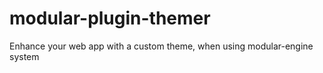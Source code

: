 # modular-plugin-themer

Enhance your web app with a custom theme, when using modular-engine system
